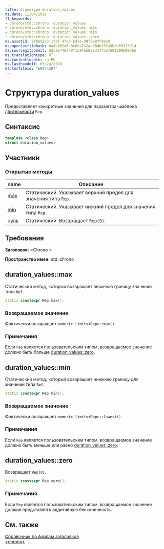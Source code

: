```yaml
---
title: Структура duration_values
ms.date: 11/04/2016
f1_keywords:
- chrono/std::chrono::duration_values
- chrono/std::chrono::duration_values::max
- chrono/std::chrono::duration_values::min
- chrono/std::chrono::duration_values::zero
ms.assetid: 7f66d2e3-1faf-47c3-b47e-08f2a87f20e8
ms.openlocfilehash: ba4b202a5c8c6da742ac884bf58a5b8c55373d14
ms.sourcegitcommit: 0dcab746c49f13946b0a7317fc9769130969e76d
ms.translationtype: MT
ms.contentlocale: ru-RU
ms.lasthandoff: 07/24/2019
ms.locfileid: "68454287"
---
```

# <a name="durationvalues-structure"></a>Структура duration_values

Предоставляет конкретные значения для параметра-шаблона [длительности](../standard-library/duration-class.md) `Rep`.

## <a name="syntax"></a>Синтаксис

```cpp
template <class Rep>
struct duration_values;
```

## <a name="members"></a>Участники

### <a name="public-methods"></a>Открытые методы

|name|Описание|
|----------|-----------------|
|[max](#max)|Статический. Указывает верхний предел для значения типа `Rep`.|
|[min](#min)|Статический. Указывает нижний предел для значения типа `Rep`.|
|[нуль](#zero)|Статический. Возвращает `Rep(0)`.|

## <a name="requirements"></a>Требования

**Заголовок:** \<Chrono >

**Пространство имен:** std::chrono

## <a name="max"></a>  duration_values::max

Статический метод, который возвращает верхнюю границу значений типа `Ref`.

```cpp
static constexpr Rep max();
```

### <a name="return-value"></a>Возвращаемое значение

Фактически возвращает `numeric_limits<Rep>::max()`.

### <a name="remarks"></a>Примечания

Если `Rep` является пользовательским типом, возвращаемое значение должно быть больше [duration_values::zero](#zero).

## <a name="min"></a>  duration_values::min

Статический метод, который возвращает нижнюю границу для значений типа `Ref`.

```cpp
static constexpr Rep min();
```

### <a name="return-value"></a>Возвращаемое значение

Фактически возвращает `numeric_limits<Rep>::lowest()`.

### <a name="remarks"></a>Примечания

Если `Rep` является пользовательским типом, возвращаемое значение должно быть меньше или равно [duration_values::zero](#zero).

## <a name="zero"></a>  duration_values::zero

Возвращает `Rep(0)`.

```cpp
static constexpr Rep zero();
```

### <a name="remarks"></a>Примечания

Если `Rep` является пользовательским типом, возвращаемое значение должно представлять аддитивную бесконечность.

## <a name="see-also"></a>См. также

[Справочник по файлам заголовков](../standard-library/cpp-standard-library-header-files.md)\
[\<chrono>](../standard-library/chrono.md)
